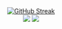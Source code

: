 <div align="center"> 
  <div >
  <a href="https://git.io/streak-stats"><img src="https://streak-stats.demolab.com?user=atoslandia&theme=dark&locale=pt_BR&date_format=j%20M%5B%20Y%5D&exclude_days=Sun%2CSat" alt="GitHub Streak" /></a>
  </div>
  <div align="center"> 
    <a href = "mailto:atosalvesqueiroz@gmail.com"><img src="https://img.shields.io/badge/-Gmail-%23333?style=for-the-badge&logo=gmail&logoColor=white" target="_blank"></a>
    <a href="https://www.linkedin.com/in/atos-alves/" target="_blank"><img src="https://img.shields.io/badge/-LinkedIn-%230077B5?style=for-the-badge&logo=linkedin&logoColor=white" target="_blank"></a>
  </div>
</div>
<!--
**atoslandia/atoslandia** is a ✨ _special_ ✨ repository because its `README.md` (this file) appears on your GitHub profile.

Here are some ideas to get you started:

- 🔭 I’m currently working on ...
- 🌱 I’m currently learning ...
- 👯 I’m looking to collaborate on ...
- 🤔 I’m looking for help with ...
- 💬 Ask me about ...
- 📫 How to reach me: ...
- 😄 Pronouns: ...
- ⚡ Fun fact: ...
-->
